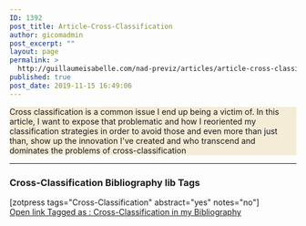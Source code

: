 ```yaml
---
ID: 1392
post_title: Article-Cross-Classification
author: gicomadmin
post_excerpt: ""
layout: page
permalink: >
  http://guillaumeisabelle.com/nad-previz/articles/article-cross-classification/
published: true
post_date: 2019-11-15 16:49:06
---
```

<!-- wp:paragraph {"customBackgroundColor":"#f4ecd7"} -->

<p style="background-color:#f4ecd7" class="has-background">
  Cross classification is a common issue I end up being a victim of. In this article, I want to expose that problematic and how I reoriented my classification strategies in order to avoid those and even more than just than, show up the innovation I've created and who transcend and dominates the problems of cross-classification
</p>

<!-- /wp:paragraph -->

<!-- wp:separator -->

<hr class="wp-block-separator" />

<!-- /wp:separator -->

<!-- wp:heading {"level":3} -->

### Cross-Classification Bibliography lib Tags

<!-- /wp:heading -->

<!-- wp:shortcode --> [zotpress tags="Cross-Classification" abstract="yes" notes="no"] 

<!-- /wp:shortcode -->

<!-- wp:button -->

<div class="wp-block-button">
  <a class="wp-block-button__link" href="http://guillaumeisabelle.com/nad-previz/?page_id=1398" target="_blank" rel="noreferrer noopener">Open link Tagged as : Cross-Classification in my Bibliography</a>
</div>

<!-- /wp:button -->